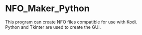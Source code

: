 # NFO_Maker_Python

This program can create NFO files compatible for use with Kodi.  
Python and Tkinter are used to create the GUI.
